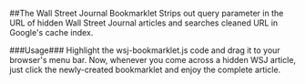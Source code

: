 ##The Wall Street Journal Bookmarklet
Strips out query parameter in the URL of hidden Wall Street Journal articles and searches cleaned URL in Google's cache index. 

###Usage###
Highlight the wsj-bookmarklet.js code and drag it to your browser's menu bar. Now, whenever you come across a hidden WSJ article, just click the newly-created bookmarklet and enjoy the complete article.